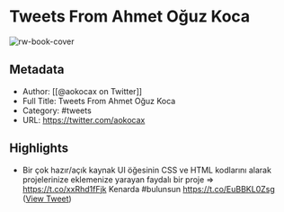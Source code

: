 # Tweets From Ahmet Oğuz Koca

![rw-book-cover](https://pbs.twimg.com/profile_images/1472506418913816580/p4l6W5XH.jpg)

## Metadata
- Author: [[@aokocax on Twitter]]
- Full Title: Tweets From Ahmet Oğuz Koca
- Category: #tweets
- URL: https://twitter.com/aokocax

## Highlights
- Bir çok hazır/açık kaynak UI öğesinin CSS ve HTML kodlarını alarak projelerinize eklemenize yarayan faydalı bir proje => https://t.co/xxRhd1fFjk Kenarda #bulunsun https://t.co/EuBBKL0Zsg ([View Tweet](https://twitter.com/aokocax/status/1544779363299762176))
